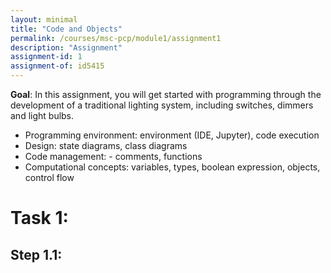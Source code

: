 ```yaml
---
layout: minimal
title: "Code and Objects"
permalink: /courses/msc-pcp/module1/assignment1
description: "Assignment"
assignment-id: 1
assignment-of: id5415
---
```


**Goal**:  In this assignment, you will get started with programming through the development of a traditional lighting system, including switches, dimmers and light bulbs. 
      
* Programming environment: environment (IDE, Jupyter), code execution
* Design: state diagrams, class diagrams
* Code management: - comments, functions
* Computational concepts: variables, types, boolean expression, objects, control flow

# Task 1:

## Step 1.1:
